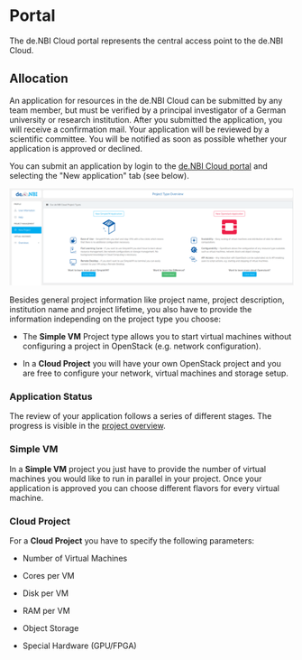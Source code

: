 # Portal

The de.NBI Cloud portal represents the central access point to the de.NBI Cloud.

## Allocation

An application for resources in the de.NBI Cloud can be submitted by any team member, but must be verified by a principal investigator of a German university or research institution.
After you submitted the application, you will receive a confirmation mail. Your application will be reviewed by a scientific committee.
You will be notified as soon as possible whether your application is approved or declined. 

You can submit an application by login to the [de.NBI Cloud portal](https://cloud.denbi.de/portal/) and selecting the "New application" tab (see below).

![Project Application Tab](img/project_application_tab.png)

Besides general project information like project name, project description, institution name and project lifetime, you also have to provide the information
independing on the project type you choose:
 
 * The **Simple VM** Project type allows you to start virtual machines without configuring a project in OpenStack (e.g. network configuration). 

 * In a **Cloud Project**  you will have your own OpenStack project and you are free to configure your network, virtual machines and storage setup.
 
### Application Status

The review of your application follows a series of different stages. The progress is visible in the [project overview](project_overview.md).

### Simple VM

In a **Simple VM** project you just have to provide the number of virtual machines you would like to run in parallel in your project.
Once your application is approved you can choose different flavors for every virtual machine.


### Cloud Project

For a **Cloud Project** you have to specify the following parameters:

* Number of Virtual Machines

* Cores per VM

* Disk per VM

* RAM per VM

* Object Storage

* Special Hardware (GPU/FPGA)
